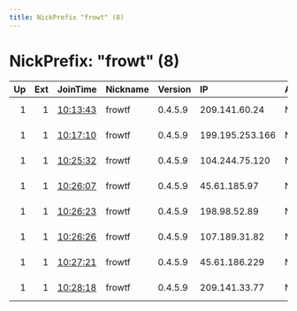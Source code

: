 ```yaml
---
title: NickPrefix "frowt" (8)
---
```


# NickPrefix: "frowt" (8)

|   Up |   Ext | JoinTime                                                                                            | Nickname   | Version   | IP              | AS   | CC   |   ORp |   Dirp | OS    | Contact             |   eFamMembers |
|-----:|------:|:----------------------------------------------------------------------------------------------------|:-----------|:----------|:----------------|:-----|:-----|------:|-------:|:------|:--------------------|--------------:|
|    1 |     1 | [10:13:43](https://metrics.torproject.org/rs.html#details/3230DD857291FF909EC4967CB1E45443704A5CED) | frowtf     | 0.4.5.9   | 209.141.60.24   | None | us   |   443 |      0 | Linux | abuse-tor@fro.email |             1 |
|    1 |     1 | [10:17:10](https://metrics.torproject.org/rs.html#details/C119D973D63D749471E1AD0828592B5DB9E7C35C) | frowtf     | 0.4.5.9   | 199.195.253.166 | None | us   |   443 |      0 | Linux | abuse-tor@fro.email |             1 |
|    1 |     1 | [10:25:32](https://metrics.torproject.org/rs.html#details/80F162214481EE623332BECC2C48C17E0188ED37) | frowtf     | 0.4.5.9   | 104.244.75.120  | None | us   |   443 |      0 | Linux | abuse-tor@fro.email |             1 |
|    1 |     1 | [10:26:07](https://metrics.torproject.org/rs.html#details/2E3DF711972A28A04B67AFF81EC02C3BF493666A) | frowtf     | 0.4.5.9   | 45.61.185.97    | None | us   |   443 |      0 | Linux | abuse-tor@fro.email |             1 |
|    1 |     1 | [10:26:23](https://metrics.torproject.org/rs.html#details/30152BFB7CB1E15163931FC30E019E1BF31E559C) | frowtf     | 0.4.5.9   | 198.98.52.89    | None | us   |   443 |      0 | Linux | abuse-tor@fro.email |             1 |
|    1 |     1 | [10:26:26](https://metrics.torproject.org/rs.html#details/0E5FDAAFE697CCCA0E3ABABB3BA1E250621C6391) | frowtf     | 0.4.5.9   | 107.189.31.82   | None | us   |   443 |      0 | Linux | abuse-tor@fro.email |             1 |
|    1 |     1 | [10:27:21](https://metrics.torproject.org/rs.html#details/AAFDE49DE97A67018EA94334C1C889F0DF37177D) | frowtf     | 0.4.5.9   | 45.61.186.229   | None | us   |   443 |      0 | Linux | abuse-tor@fro.email |             1 |
|    1 |     1 | [10:28:18](https://metrics.torproject.org/rs.html#details/48781B075E9E6745373302CAE97EAB67BF1A29CD) | frowtf     | 0.4.5.9   | 209.141.33.77   | None | us   |   443 |      0 | Linux | abuse-tor@fro.email |             1 |
